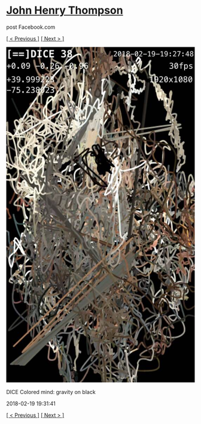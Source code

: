 # [John Henry Thompson](../README.md)
post Facebook.com

[[ < Previous ]](2018-02-20-1.md) [[ Next > ]](2018-02-19-2.md)

[![](../media/2018-02-19/Timeline-Photos-DICE-Colored-mind-gravity-on-black.jpg)](../README.md)

DICE Colored mind: gravity on black

2018-02-19 19:31:41

[[ < Previous ]](2018-02-20-1.md) [[ Next > ]](2018-02-19-2.md)